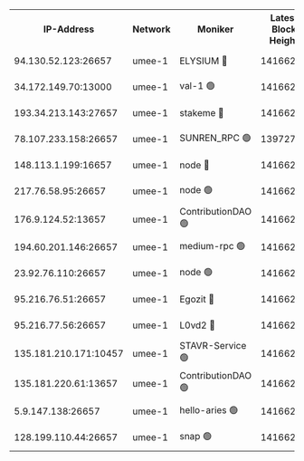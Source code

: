 


<table><tr><th>IP-Address</th><th>Network</th><th>Moniker</th><th>Latest Block Height</th><th>Earliest Block Height</th><th>Catching Up</th><th>Tx Index</th><th>Voting Power</th><th>Scan Time</th></tr><tr><td>94.130.52.123:26657</td><td>umee-1</td><td>ELYSIUM 🔴</td><td>14166278</td><td>3216011</td><td>False</td><td>off</td><td>26892789</td><td>2024-10-10T07:24:51.270286178UTC</td></tr><tr><td>34.172.149.70:13000</td><td>umee-1</td><td>val-1 🟢</td><td>14166270</td><td>12632001</td><td>False</td><td>off</td><td>0</td><td>2024-10-10T07:24:10.648502686UTC</td></tr><tr><td>193.34.213.143:27657</td><td>umee-1</td><td>stakeme 🔴</td><td>14166268</td><td>12950170</td><td>False</td><td>off</td><td>6701397</td><td>2024-10-10T07:23:59.381567725UTC</td></tr><tr><td>78.107.233.158:26657</td><td>umee-1</td><td>SUNREN_RPC 🟢</td><td>13972735</td><td>13338194</td><td>False</td><td>on</td><td>0</td><td>2024-10-10T07:24:29.927968264UTC</td></tr><tr><td>148.113.1.199:16657</td><td>umee-1</td><td>node 🔴</td><td>14166265</td><td>13570001</td><td>False</td><td>off</td><td>1636217</td><td>2024-10-10T07:23:40.034658769UTC</td></tr><tr><td>217.76.58.95:26657</td><td>umee-1</td><td>node 🟢</td><td>14166262</td><td>13846001</td><td>False</td><td>on</td><td>0</td><td>2024-10-10T07:23:28.470244378UTC</td></tr><tr><td>176.9.124.52:13657</td><td>umee-1</td><td>ContributionDAO 🟢</td><td>14166272</td><td>13924595</td><td>False</td><td>on</td><td>0</td><td>2024-10-10T07:24:21.191902353UTC</td></tr><tr><td>194.60.201.146:26657</td><td>umee-1</td><td>medium-rpc 🟢</td><td>14166265</td><td>13992297</td><td>False</td><td>on</td><td>0</td><td>2024-10-10T07:23:44.597088161UTC</td></tr><tr><td>23.92.76.110:26657</td><td>umee-1</td><td>node 🟢</td><td>14166283</td><td>13999001</td><td>False</td><td>on</td><td>0</td><td>2024-10-10T07:25:24.936058329UTC</td></tr><tr><td>95.216.76.51:26657</td><td>umee-1</td><td>Egozit 🔴</td><td>14166277</td><td>14066277</td><td>False</td><td>off</td><td>38535573</td><td>2024-10-10T07:24:50.929350670UTC</td></tr><tr><td>95.216.77.56:26657</td><td>umee-1</td><td>L0vd2 🔴</td><td>14166280</td><td>14066280</td><td>False</td><td>off</td><td>38314124</td><td>2024-10-10T07:25:07.705543502UTC</td></tr><tr><td>135.181.210.171:10457</td><td>umee-1</td><td>STAVR-Service 🟢</td><td>14166278</td><td>14162001</td><td>False</td><td>on</td><td>0</td><td>2024-10-10T07:24:57.902012829UTC</td></tr><tr><td>135.181.220.61:13657</td><td>umee-1</td><td>ContributionDAO 🟢</td><td>14166264</td><td>14163353</td><td>False</td><td>off</td><td>0</td><td>2024-10-10T07:23:37.069728228UTC</td></tr><tr><td>5.9.147.138:26657</td><td>umee-1</td><td>hello-aries 🟢</td><td>14166270</td><td>14164461</td><td>False</td><td>off</td><td>0</td><td>2024-10-10T07:24:09.932526395UTC</td></tr><tr><td>128.199.110.44:26657</td><td>umee-1</td><td>snap 🟢</td><td>14166280</td><td>14165322</td><td>False</td><td>off</td><td>0</td><td>2024-10-10T07:25:05.117626097UTC</td></tr></table>